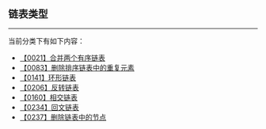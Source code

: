 <div style="font-size: 20px; margin-bottom: 15px; font-weight: bold;">链表类型</div>
<hr style="height: 1px; margin: 1em 0px;" />

当前分类下有如下内容：

* [【0021】合并两个有序链表](/tools/tpl/【0021】合并两个有序链表.md)
* [【0083】删除排序链表中的重复元素](/tools/tpl/【0083】删除排序链表中的重复元素.md)
* [【0141】环形链表](/tools/tpl/【0141】环形链表.md)
* [【0206】反转链表](/tools/tpl/【0206】反转链表.md)
* [【0160】相交链表](/tools/tpl/【0160】相交链表.md)
* [【0234】回文链表](/tools/tpl/【0234】回文链表.md)
* [【0237】删除链表中的节点](/tools/tpl/【0237】删除链表中的节点.md)